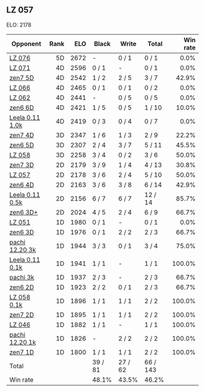 ## LZ 057 ##

ELO: 2178

Opponent | Rank | ELO | Black | Write | Total | Win rate
---------|-----:|----:|-------|-------|-------|-------:
[LZ 076](LZ%20076.md) | 5D | 2672 | - | 0 / 1 | 0 / 1 | 0.0%
[LZ 071](LZ%20071.md) | 4D | 2596 | 0 / 1 | - | 0 / 1 | 0.0%
[zen7 5D](zen7%205D.md) | 4D | 2542 | 1 / 2 | 2 / 5 | 3 / 7 | 42.9%
[LZ 066](LZ%20066.md) | 4D | 2465 | 0 / 1 | 0 / 1 | 0 / 2 | 0.0%
[LZ 062](LZ%20062.md) | 4D | 2441 | - | 0 / 5 | 0 / 5 | 0.0%
[zen6 6D](zen6%206D.md) | 4D | 2421 | 1 / 5 | 0 / 5 | 1 / 10 | 10.0%
[Leela 0.11 1.0k](Leela%200.11%201.0k.md) | 4D | 2419 | 0 / 3 | 0 / 4 | 0 / 7 | 0.0%
[zen7 4D](zen7%204D.md) | 3D | 2347 | 1 / 6 | 1 / 3 | 2 / 9 | 22.2%
[zen6 5D](zen6%205D.md) | 3D | 2307 | 2 / 4 | 3 / 7 | 5 / 11 | 45.5%
[LZ 058](LZ%20058.md) | 3D | 2258 | 3 / 4 | 0 / 2 | 3 / 6 | 50.0%
[zen7 3D](zen7%203D.md) | 2D | 2179 | 3 / 9 | 1 / 4 | 4 / 13 | 30.8%
[LZ 057](LZ%20057.md) | 2D | 2178 | 3 / 6 | 2 / 4 | 5 / 10 | 50.0%
[zen6 4D](zen6%204D.md) | 2D | 2163 | 3 / 6 | 3 / 8 | 6 / 14 | 42.9%
[Leela 0.11 0.5k](Leela%200.11%200.5k.md) | 2D | 2156 | 6 / 7 | 6 / 7 | 12 / 14 | 85.7%
[zen6 3D+](zen6%203D+.md) | 2D | 2024 | 4 / 5 | 2 / 4 | 6 / 9 | 66.7%
[LZ 051](LZ%20051.md) | 1D | 1980 | 0 / 1 | - | 0 / 1 | 0.0%
[zen6 3D](zen6%203D.md) | 1D | 1976 | 0 / 1 | 2 / 2 | 2 / 3 | 66.7%
[pachi 12.20 3k](pachi%2012.20%203k.md) | 1D | 1944 | 3 / 3 | 0 / 1 | 3 / 4 | 75.0%
[Leela 0.11 0.1k](Leela%200.11%200.1k.md) | 1D | 1941 | 1 / 1 | - | 1 / 1 | 100.0%
[pachi 3k](pachi%203k.md) | 1D | 1937 | 2 / 3 | - | 2 / 3 | 66.7%
[zen6 2D](zen6%202D.md) | 1D | 1923 | 2 / 2 | 0 / 1 | 2 / 3 | 66.7%
[LZ 058 0.1k](LZ%20058%200.1k.md) | 1D | 1896 | 1 / 1 | 1 / 1 | 2 / 2 | 100.0%
[zen7 2D](zen7%202D.md) | 1D | 1895 | 1 / 1 | 1 / 1 | 2 / 2 | 100.0%
[LZ 046](LZ%20046.md) | 1D | 1882 | 1 / 1 | - | 1 / 1 | 100.0%
[pachi 12.20 1k](pachi%2012.20%201k.md) | 1D | 1826 | - | 2 / 2 | 2 / 2 | 100.0%
[zen7 1D](zen7%201D.md) | 1D | 1800 | 1 / 1 | 1 / 1 | 2 / 2 | 100.0%
Total | | | 39 / 81 | 27 / 62 | 66 / 143 | 
Win rate| | | 48.1% | 43.5% | 46.2% | 

